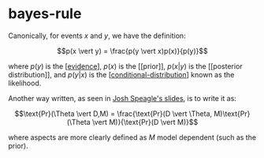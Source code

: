 # bayes-rule

Canonically, for events $x$ and $y$, we have the definition:

$$p(x \vert y) = \frac{p(y \vert x)p(x)}{p(y)}$$

where $p(y)$ is the [[evidence]], $p(x)$ is the [[prior]], $p(x \vert y)$ is the [[posterior distribution]], and $p(y \vert x)$ is the [[conditional-distribution]] known as the likelihood.

Another way written, as seen in [Josh Speagle's slides](https://speakerdeck.com/joshspeagle/an-introduction-to-dynamic-nested-sampling?slide=4), is to write it as:

$$\text{Pr}(\Theta \vert D,M) = \frac{\text{Pr}(D \vert \Theta, M)\text{Pr}(\Theta \vert M)}{\text{Pr}(D \vert M)}$$

where aspects are more clearly defined as $M$ model dependent (such as the prior).


[//begin]: # "Autogenerated link references for markdown compatibility"
[evidence]: evidence "evidence"
[conditional-distribution]: conditional-distribution "conditional-distribution"
[//end]: # "Autogenerated link references"